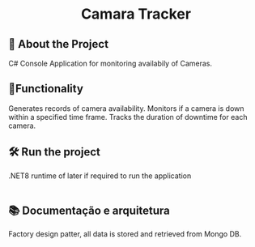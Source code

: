 <h1 align="center"> Camara Tracker </h1>

## 🎯 About the Project
 C# Console Application for monitoring availabily of Cameras. 

## 🔨Functionality
 Generates records of camera availability.
 Monitors if a camera is down within a specified time frame.
 Tracks the duration of downtime for each camera.

## 🛠️ Run the project

 .NET8 runtime of later if required to run the application  
<br>

## 📚 Documentação e arquitetura

 Factory design patter, all data is stored and retrieved from Mongo DB.
